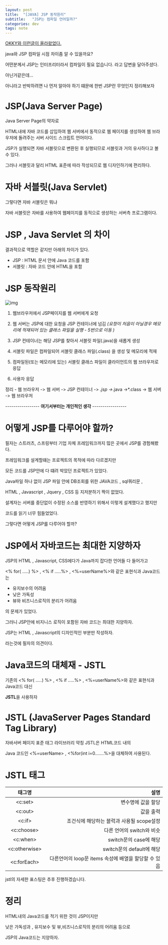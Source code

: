 ```yaml
---
layout: post
title:  "[JAVA] JSP 동작원리"
subtitle:   "JSP는 컴파일 언어일까?"
categories: dev
tags: note
---
```


[OKKY와 이런글이 올라왔었다.](https://okky.kr/article/395520)


java와 JSP 컴파일 시점 차이좀 알 수 있을까요?


어떤분께서 JSP는 인터프리터라서 컴파일이 필요 없습니다. 라고 답변을 달아주셨다.


아닌거같은데...


아니라고 반박하려면 나 먼저 알아야 하기 떄문에 한번 JSP란 무엇인지 정리해보자


# JSP(Java Server Page)
Java Server Page의 약자로

HTML내에 자바 코드를 삽입하여 웹 서버에서 동적으로 웹 페이지를 생성하여 웹 브라우저에 돌려주는 서버 사이드 스크립트 언어이다.

JSP가 실행되면 자바 서블릿으로 변환된 후 실행되므로 서블릿과 거의 유사하다고 볼 수 있다.

그러나 서블릿과 달리 HTML 표준에 따라 작성되므로 웹 디자인하기에 편리하다.


# 자바 서블릿(Java Servlet)
그렇다면 자바 서블릿은 뭐냐


자바 서블릿은 자바를 사용하여 웹페이지를 동적으로 생성하는 서버측 프로그램이다.



# JSP , Java Servlet 의 차이


결과적으로 역할은 같지만 아래의 차이가 있다.


- JSP : HTML 문서 안에 Java 코드를 포함 
- 서블릿 : 자바 코드 안에 HTML을 포함 


# JSP 동작원리

![img](https://chung10kr.github.io/assets/img/2021-02-21-1.PNG)

1. 웹브라우저에서 JSP페이지를 웹 서버에게 요청


2. 웹 서버는 JSP에 대한 요청을 JSP 컨테이너에 넘김 *(*요청이 처음이 아닐경우 메모리에 적재되어 있는 클래스 파일을 실행 - 5번으로 이동 )**


3. JSP 컨테이너는 해당 JSP를 찾아서 서블릿 파일(.java)을 새롭게 생성


4. 서블릿 파일은 컴파일되어 서블릿 클래스 파일(.class) 을 생성 및 메모리에 적재


5. 컴파일된(또는 메모리에 있는)  서블릿 클래스 파일이 클라이언트의 웹 브라우저로 응답


6. 사용자 응답

정리 - 웹 브라우저 -> 웹 서버 -> JSP 컨테이너 -> *.jsp ->*.java ->*.class -> 웹 서버 -> 웹 브라우저




----------------- **여기서부터는 개인적인 생각** -----------------



# 어떻게 JSP를 다루어야 할까?

필자는 스트러츠, 스프링부터 기업 자체 프레임워크까지 많은 곳에서 JSP를 경험해봤다.


프레임워크를 설계할떄는 프로젝트의 목적에 따라 다르겠지만


모든 코드를 JSP안에 다 떄려 박았던 프로젝트가 있었다.

Java파일 하나 없이 JSP 파일 안에 DB조회를 위한 JAVA코드 , sql쿼리문 , 

HTML , Javascript , Jquery , CSS 등 지저분하기 짝이 없었다.


설계자는 서버를 중단없이 수정된 소스를 반영하기 위해서 이렇게 설계했다고 했지만


코드를 읽기 너무 힘들었었다.


그렇다면 어떻게 JSP를 다루어야 할까?


# JSP에서 자바코드는 최대한 지양하자

JSP의 HTML , Javascript, CSS에다가 Java까지 잡다한 언어들 다 들어가고


<% for( .....) %> , <% if .....%> , <%=userName%>와 같은
표현식과 Java코드 는


- 유지보수의 어려움
- 낮은 가독성
- 뷰와 비즈니스로직의 분리가 어려움


의 문제가 있었다.


그러니 JSP안에 비지니스 로직이 포함된 자바 코드는 최대한 지양하자.


JSP는 HTML , Javascript의 디자인적인 부분만 작성하자.


라는것에 필자의 의견이다.


# Java코드의 대체재 - JSTL
기존의 <% for( .....) %> , <% if .....%> , <%=userName%>와 같은
표현식과 Java코드 대신 

**JSTL**을 사용하자


# JSTL (JavaServer Pages Standard Tag Library)

자바서버 페이지 표준 태그 라이브러리 약칭 JSTL은 HTML코드 내의

Java 코드인 <%=userName> , <%for(int i=0.......%>을 대체하여 사용된다.


# JSTL 태그

| 태그명 | 설명 |
|:---:|---:|
|<c:set>|변수명에 값을 할당|
|<c:out>|값을 출력|
|<c:if>|조건식에 해당하는 블럭과 사용될 scope설정|
|<c:choose>|다른 언어의 switch와 비슷|
|<c:when>|switch문의 case에 해당|
|<c:otherwise>|switch문의 default에 해당|
|<c:forEach>|다른언어의 loop문 items 속성에 배열을 할당할 수 있음|


jstl의 자세한 표스팅은 추후 진행하겠습니다.


# 정리

HTML내의 Java코드를 적기 위한 것이 JSP이지만


낮은 가독성과 , 유지보수 및 뷰,비즈니스로직의 분리의 어려움 등으로 


JSP의 Java코드는 지양하자.
















